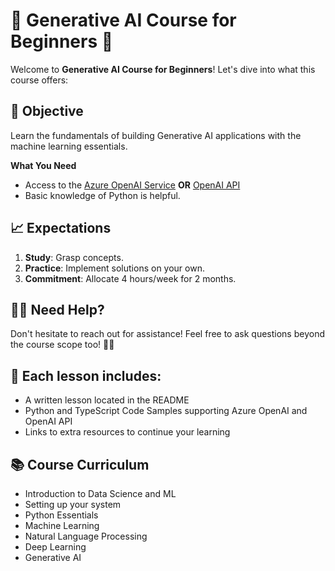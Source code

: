 # 🚀 Generative AI Course for Beginners 🤖

Welcome to **Generative AI Course for Beginners**! Let's dive into what this course offers:

## 🎯 Objective

Learn the fundamentals of building Generative AI applications with the machine learning essentials.

**What You Need**

- Access to the [Azure OpenAI Service](https://azure.microsoft.com/products/ai-services/openai-service?WT.mc_id=academic-105485-koreyst) **OR** [OpenAI API](https://platform.openai.com/docs/quickstart?context=python?WT.mc_id=academic-105485-koreyst)
- Basic knowledge of Python is helpful.

## 📈 Expectations

1. **Study**: Grasp concepts.
2. **Practice**: Implement solutions on your own.
3. **Commitment**: Allocate 4 hours/week for 2 months.

## 🙋‍♂️ Need Help?

Don't hesitate to reach out for assistance! Feel free to ask questions beyond the course scope too! 🤔💬

## 📂 Each lesson includes:

- A written lesson located in the README
- Python and TypeScript Code Samples supporting Azure OpenAI and OpenAI API
- Links to extra resources to continue your learning

## 📚 Course Curriculum

- Introduction to Data Science and ML
- Setting up your system
- Python Essentials
- Machine Learning
- Natural Language Processing
- Deep Learning
- Generative AI
